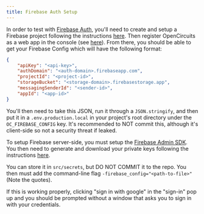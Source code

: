 ```yaml
---
title: Firebase Auth Setup
---
```


In order to test with [Firebase Auth](https://firebase.google.com/docs/auth), you'll need to create and setup a Firebase
project following the instructions [here](https://firebase.google.com/docs/web/setup#create-project). Then register 
OpenCircuits as a web app in the console (see [here](https://firebase.google.com/docs/web/setup#register-app)).
From there, you should be able to get your Firebase Config which will have the following format:
```json
{
    "apiKey": "<api-key>",
    "authDomain": "<auth-domain>.firebaseapp.com",
    "projectId": "<project-id>",
    "storageBucket": "<storage-domain>.firebasestorage.app",
    "messagingSenderId": "<sender-id>",
    "appId": "<app-id>"
}
```
You'll then need to take this JSON, run it through a `JSON.stringify`, and then put it in a `.env.production.local` in 
your project's root directory under the `OC_FIREBASE_CONFIG` key. It's recommended to NOT commit this, although it's 
client-side so not a security threat if leaked.

To setup Firebase server-side, you must setup the [Firebase Admin SDK](https://firebase.google.com/docs/admin/setup).
You then need to generate and download your private keys following the instructions 
[here](https://firebase.google.com/docs/admin/setup#initialize_the_sdk_in_non-google_environments).

You can store it in `src/secrets`, but DO NOT COMMIT it to the repo. You then must add the command-line flag 
`-firebase_config="<path-to-file>"` (Note the quotes).

If this is working properly, clicking "sign in with google" in the "sign-in" pop up and you should be prompted without a window that asks you to sign in with your credentials.
